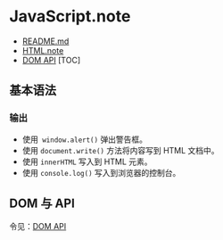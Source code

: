 # JavaScript.note

- [README.md](../../README.md)
- [HTML.note](HTML.md)
- [DOM API](JavaScript_DOM.md)
  [TOC]

## 基本语法

### 输出

- 使用` window.alert()` 弹出警告框。
- 使用 `document.write()` 方法将内容写到 HTML 文档中。
- 使用 `innerHTML` 写入到 HTML 元素。
- 使用 `console.log()` 写入到浏览器的控制台。

## DOM 与 API

令见：[DOM API](JavaScript_DOM.md)
